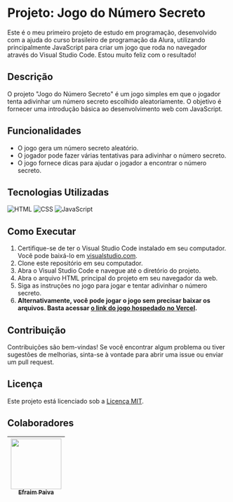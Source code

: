 # Projeto: Jogo do Número Secreto

Este é o meu primeiro projeto de estudo em programação, desenvolvido com a ajuda do curso brasileiro de programação da Alura, utilizando principalmente JavaScript para criar um jogo que roda no navegador através do Visual Studio Code. Estou muito feliz com o resultado!

## Descrição

O projeto "Jogo do Número Secreto" é um jogo simples em que o jogador tenta adivinhar um número secreto escolhido aleatoriamente. O objetivo é fornecer uma introdução básica ao desenvolvimento web com JavaScript.

## Funcionalidades

- O jogo gera um número secreto aleatório.
- O jogador pode fazer várias tentativas para adivinhar o número secreto.
- O jogo fornece dicas para ajudar o jogador a encontrar o número secreto.

## Tecnologias Utilizadas

![HTML](https://img.shields.io/badge/HTML-239120?style=for-the-badge&logo=html5&logoColor=white)
![CSS](https://img.shields.io/badge/CSS-239120?style=for-the-badge&logo=css3&logoColor=white)
![JavaScript](https://img.shields.io/badge/JavaScript-F7DF1E?style=for-the-badge&logo=javascript&logoColor=black)

## Como Executar

1. Certifique-se de ter o Visual Studio Code instalado em seu computador. Você pode baixá-lo em [visualstudio.com](https://code.visualstudio.com/).
2. Clone este repositório em seu computador.
3. Abra o Visual Studio Code e navegue até o diretório do projeto.
4. Abra o arquivo HTML principal do projeto em seu navegador da web.
5. Siga as instruções no jogo para jogar e tentar adivinhar o número secreto.
6. **Alternativamente, você pode jogar o jogo sem precisar baixar os arquivos. Basta acessar [o link do jogo hospedado no Vercel](https://alura-js.vercel.app/).**

## Contribuição

Contribuições são bem-vindas! Se você encontrar algum problema ou tiver sugestões de melhorias, sinta-se à vontade para abrir uma issue ou enviar um pull request.

## Licença

Este projeto está licenciado sob a [Licença MIT](LICENSE).

## Colaboradores

| [<img loading="lazy" src="https://avatars.githubusercontent.com/u/155408354?v=4" width=115><br><sub>Efraim Paiva</sub>](https://github.com/efraim-paiva) |
| :---: |


